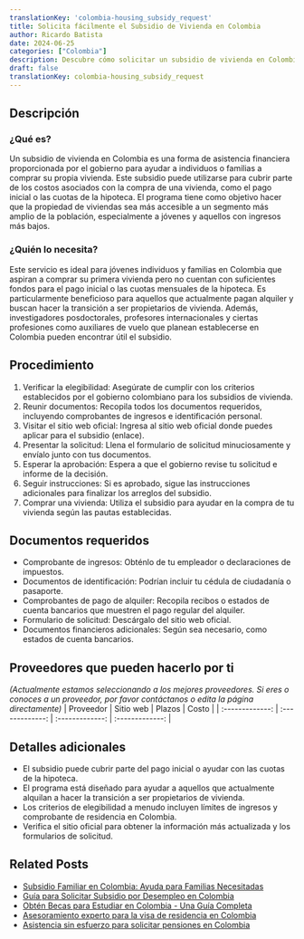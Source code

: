 ```yaml
---
translationKey: 'colombia-housing_subsidy_request'
title: Solicita fácilmente el Subsidio de Vivienda en Colombia
author: Ricardo Batista
date: 2024-06-25
categories: ["Colombia"]
description: Descubre cómo solicitar un subsidio de vivienda en Colombia con esta guía paso a paso. Conoce los requisitos, documentos necesarios, y más.
draft: false
translationKey: colombia-housing_subsidy_request
---
```


## Descripción
### ¿Qué es?
Un subsidio de vivienda en Colombia es una forma de asistencia financiera proporcionada por el gobierno para ayudar a individuos o familias a comprar su propia vivienda. Este subsidio puede utilizarse para cubrir parte de los costos asociados con la compra de una vivienda, como el pago inicial o las cuotas de la hipoteca. El programa tiene como objetivo hacer que la propiedad de viviendas sea más accesible a un segmento más amplio de la población, especialmente a jóvenes y aquellos con ingresos más bajos.

### ¿Quién lo necesita?
Este servicio es ideal para jóvenes individuos y familias en Colombia que aspiran a comprar su primera vivienda pero no cuentan con suficientes fondos para el pago inicial o las cuotas mensuales de la hipoteca. Es particularmente beneficioso para aquellos que actualmente pagan alquiler y buscan hacer la transición a ser propietarios de vivienda. Además, investigadores posdoctorales, profesores internacionales y ciertas profesiones como auxiliares de vuelo que planean establecerse en Colombia pueden encontrar útil el subsidio.

## Procedimiento

1. Verificar la elegibilidad: Asegúrate de cumplir con los criterios establecidos por el gobierno colombiano para los subsidios de vivienda.
2. Reunir documentos: Recopila todos los documentos requeridos, incluyendo comprobantes de ingresos e identificación personal.
3. Visitar el sitio web oficial: Ingresa al sitio web oficial donde puedes aplicar para el subsidio (enlace).
4. Presentar la solicitud: Llena el formulario de solicitud minuciosamente y envíalo junto con tus documentos.
5. Esperar la aprobación: Espera a que el gobierno revise tu solicitud e informe de la decisión.
6. Seguir instrucciones: Si es aprobado, sigue las instrucciones adicionales para finalizar los arreglos del subsidio.
7. Comprar una vivienda: Utiliza el subsidio para ayudar en la compra de tu vivienda según las pautas establecidas.

## Documentos requeridos

- Comprobante de ingresos: Obténlo de tu empleador o declaraciones de impuestos.
- Documentos de identificación: Podrían incluir tu cédula de ciudadanía o pasaporte.
- Comprobantes de pago de alquiler: Recopila recibos o estados de cuenta bancarios que muestren el pago regular del alquiler.
- Formulario de solicitud: Descárgalo del sitio web oficial.
- Documentos financieros adicionales: Según sea necesario, como estados de cuenta bancarios.

## Proveedores que pueden hacerlo por ti
_(Actualmente estamos seleccionando a los mejores proveedores. Si eres o conoces a un proveedor, por favor contáctanos o edita la página directamente)_
| Proveedor        |     Sitio web     |     Plazos    |       Costo      |
| :-------------: | :-------------: |  :-------------: | :-------------: |

## Detalles adicionales

- El subsidio puede cubrir parte del pago inicial o ayudar con las cuotas de la hipoteca.
- El programa está diseñado para ayudar a aquellos que actualmente alquilan a hacer la transición a ser propietarios de vivienda.
- Los criterios de elegibilidad a menudo incluyen límites de ingresos y comprobante de residencia en Colombia.
- Verifica el sitio oficial para obtener la información más actualizada y los formularios de solicitud.


## Related Posts

- [Subsidio Familiar en Colombia: Ayuda para Familias Necesitadas](https://tramitit.com/es/guides/colombia/solicitud_de_subsidio_familiar/)
- [Guía para Solicitar Subsidio por Desempleo en Colombia](https://tramitit.com/es/guides/colombia/solicitud_de_subsidio_de_desempleo/)
- [Obtén Becas para Estudiar en Colombia - Una Guía Completa](https://tramitit.com/es/guides/colombia/solicitud_de_beca/)
- [Asesoramiento experto para la visa de residencia en Colombia](https://tramitit.com/es/guides/colombia/solicitud_de_visa_de_residencia/)
- [Asistencia sin esfuerzo para solicitar pensiones en Colombia](https://tramitit.com/es/guides/colombia/solicitud_de_pensi%C3%B3n/)